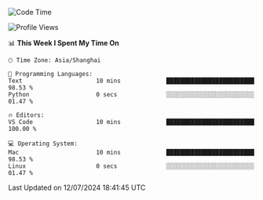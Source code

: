 <!--START_SECTION:waka-->
![Code Time](http://img.shields.io/badge/Code%20Time-453%20hrs%2051%20mins-blue)

![Profile Views](http://img.shields.io/badge/Profile%20Views-0-blue)

📊 **This Week I Spent My Time On** 

```text
🕑︎ Time Zone: Asia/Shanghai

💬 Programming Languages: 
Text                     10 mins             █████████████████████████   98.53 % 
Python                   0 secs              ░░░░░░░░░░░░░░░░░░░░░░░░░   01.47 % 

🔥 Editors: 
VS Code                  10 mins             █████████████████████████   100.00 % 

💻 Operating System: 
Mac                      10 mins             █████████████████████████   98.53 % 
Linux                    0 secs              ░░░░░░░░░░░░░░░░░░░░░░░░░   01.47 % 
```


 Last Updated on 12/07/2024 18:41:45 UTC
<!--END_SECTION:waka-->
